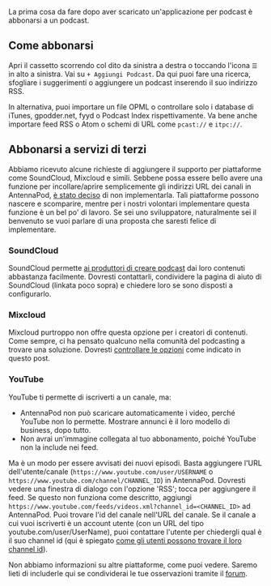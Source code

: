 La prima cosa da fare dopo aver scaricato un'applicazione per podcast è
abbonarsi a un podcast.

## Come abbonarsi

Apri il cassetto scorrendo col dito da sinistra a destra o toccando l'icona `☰`
in alto a sinistra. Vai su `+ Aggiungi Podcast`. Da qui puoi fare una ricerca,
sfogliare i suggerimenti o aggiungere un podcast inserendo il suo indirizzo RSS.

In alternativa, puoi importare un file OPML o controllare solo i database di
iTunes, gpodder.net, fyyd o Podcast Index rispettivamente. Va bene anche
importare feed RSS o Atom o schemi di URL come `pcast://` e `itpc://`.

## Abbonarsi a servizi di terzi

Abbiamo ricevuto alcune richieste di aggiungere il supporto per piattaforme come
SoundCloud, Mixcloud e simili. Sebbene possa essere bello avere una funzione per
incollare/aprire semplicemente gli indirizzi URL dei canali in AntennaPod, [è
stato deciso](https://github.com/AntennaPod/AntennaPod/issues/1297) di non
implementarla. Tali piattaforme possono nascere e scomparire, mentre per i
nostri volontari implementare questa funzione è un bel po' di lavoro. Se sei uno
sviluppatore, naturalmente sei il benvenuto se vuoi parlare di una proposta che
saresti felice di implementare.

### SoundCloud

SoundCloud permette [ai produttori di creare podcast](https://help.soundcloud.com/hc/en-us/articles/115003451347-Adding-tracks-to-your-RSS-feed)
dai loro contenuti abbastanza facilmente. Dovresti contattarli, condividere la
pagina di aiuto di SoundCloud (linkata poco sopra) e chiedere loro se sono
disposti a configurarlo.

### Mixcloud

Mixcloud purtroppo non offre questa opzione per i creatori di contenuti. Come
sempre, ci ha pensato qualcuno nella comunità del podcasting a trovare una
soluzione. Dovresti [controllare le opzioni](https://www.openparenthesis.org/2015/01/05/mixcloud-to-rss-with-enclosures)
come indicato in questo post.

### YouTube

YouTube ti permette di iscriverti a un canale, ma:

- AntennaPod non può scaricare automaticamente i video, perché YouTube non lo
permette. Mostrare annunci è il loro modello di business, dopo tutto.
- Non avrai un'immagine collegata al tuo abbonamento, poiché YouTube non la
include nei feed.

Ma è un modo per essere avvisati dei nuovi episodi. Basta aggiungere l'URL
dell'utente/canale (`https://www.youtube.com/user/USERNAME` o
`https://www.youtube.com/channel/CHANNEL_ID`) in AntennaPod. Dovresti vedere una
finestra di dialogo con l'opzione 'RSS'; tocca per aggiungere il feed. Se questo
non funziona come descritto, aggiungi
`https://www.youtube.com/feeds/videos.xml?channel_id=<CHANNEL_ID>` ad
AntennaPod. Puoi trovare l'id del canale nell'URL del canale. Se il canale a cui
vuoi iscriverti è un account utente (con un URL del tipo
youtube.com/user/UserName), puoi contattare l'utente per chiedergli qual è il
suo channel id (qui è spiegato [come gli utenti possono trovare il loro
channel id](https://support.google.com/youtube/answer/3250431?hl=en)).

Non abbiamo informazioni su altre piattaforme, come puoi vedere. Saremo lieti di
includerle qui se condividerai le tue osservazioni tramite il [forum](https://forum.antennapod.org/).
